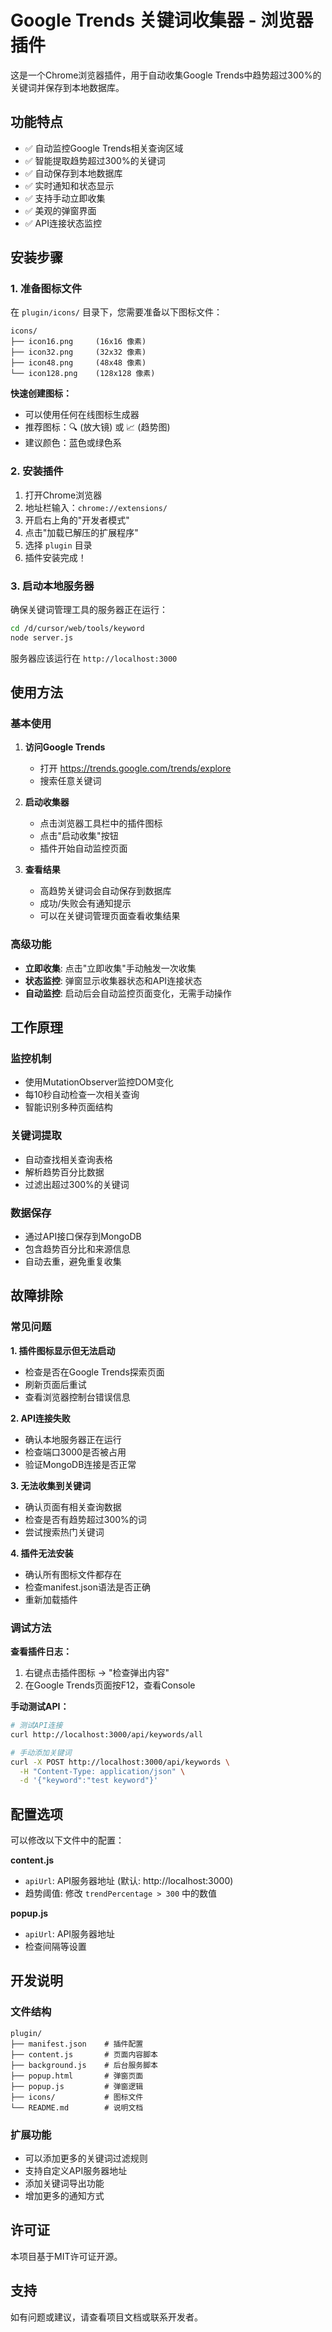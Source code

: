 # Google Trends 关键词收集器 - 浏览器插件

这是一个Chrome浏览器插件，用于自动收集Google Trends中趋势超过300%的关键词并保存到本地数据库。

## 功能特点

- ✅ 自动监控Google Trends相关查询区域
- ✅ 智能提取趋势超过300%的关键词
- ✅ 自动保存到本地数据库
- ✅ 实时通知和状态显示
- ✅ 支持手动立即收集
- ✅ 美观的弹窗界面
- ✅ API连接状态监控

## 安装步骤

### 1. 准备图标文件

在 `plugin/icons/` 目录下，您需要准备以下图标文件：

```
icons/
├── icon16.png     (16x16 像素)
├── icon32.png     (32x32 像素)
├── icon48.png     (48x48 像素)
└── icon128.png    (128x128 像素)
```

**快速创建图标：**
- 可以使用任何在线图标生成器
- 推荐图标：🔍 (放大镜) 或 📈 (趋势图)
- 建议颜色：蓝色或绿色系

### 2. 安装插件

1. 打开Chrome浏览器
2. 地址栏输入：`chrome://extensions/`
3. 开启右上角的"开发者模式"
4. 点击"加载已解压的扩展程序"
5. 选择 `plugin` 目录
6. 插件安装完成！

### 3. 启动本地服务器

确保关键词管理工具的服务器正在运行：

```bash
cd /d/cursor/web/tools/keyword
node server.js
```

服务器应该运行在 `http://localhost:3000`

## 使用方法

### 基本使用

1. **访问Google Trends**
   - 打开 https://trends.google.com/trends/explore
   - 搜索任意关键词

2. **启动收集器**
   - 点击浏览器工具栏中的插件图标
   - 点击"启动收集"按钮
   - 插件开始自动监控页面

3. **查看结果**
   - 高趋势关键词会自动保存到数据库
   - 成功/失败会有通知提示
   - 可以在关键词管理页面查看收集结果

### 高级功能

- **立即收集**: 点击"立即收集"手动触发一次收集
- **状态监控**: 弹窗显示收集器状态和API连接状态
- **自动监控**: 启动后会自动监控页面变化，无需手动操作

## 工作原理

### 监控机制
- 使用MutationObserver监控DOM变化
- 每10秒自动检查一次相关查询
- 智能识别多种页面结构

### 关键词提取
- 自动查找相关查询表格
- 解析趋势百分比数据
- 过滤出超过300%的关键词

### 数据保存
- 通过API接口保存到MongoDB
- 包含趋势百分比和来源信息
- 自动去重，避免重复收集

## 故障排除

### 常见问题

**1. 插件图标显示但无法启动**
- 检查是否在Google Trends探索页面
- 刷新页面后重试
- 查看浏览器控制台错误信息

**2. API连接失败**
- 确认本地服务器正在运行
- 检查端口3000是否被占用
- 验证MongoDB连接是否正常

**3. 无法收集到关键词**
- 确认页面有相关查询数据
- 检查是否有趋势超过300%的词
- 尝试搜索热门关键词

**4. 插件无法安装**
- 确认所有图标文件都存在
- 检查manifest.json语法是否正确
- 重新加载插件

### 调试方法

**查看插件日志：**
1. 右键点击插件图标 → "检查弹出内容"
2. 在Google Trends页面按F12，查看Console

**手动测试API：**
```bash
# 测试API连接
curl http://localhost:3000/api/keywords/all

# 手动添加关键词
curl -X POST http://localhost:3000/api/keywords \
  -H "Content-Type: application/json" \
  -d '{"keyword":"test keyword"}'
```

## 配置选项

可以修改以下文件中的配置：

**content.js**
- `apiUrl`: API服务器地址 (默认: http://localhost:3000)
- 趋势阈值: 修改 `trendPercentage > 300` 中的数值

**popup.js**
- `apiUrl`: API服务器地址
- 检查间隔等设置

## 开发说明

### 文件结构
```
plugin/
├── manifest.json    # 插件配置
├── content.js       # 页面内容脚本
├── background.js    # 后台服务脚本
├── popup.html       # 弹窗页面
├── popup.js         # 弹窗逻辑
├── icons/           # 图标文件
└── README.md        # 说明文档
```

### 扩展功能
- 可以添加更多的关键词过滤规则
- 支持自定义API服务器地址
- 添加关键词导出功能
- 增加更多的通知方式

## 许可证

本项目基于MIT许可证开源。

## 支持

如有问题或建议，请查看项目文档或联系开发者。 